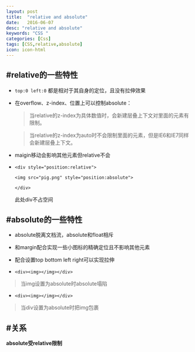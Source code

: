 ```yaml
---
layout: post
title:  "relative and absolute"
date:   2016-06-07
desc: "relative and absolute"
keywords: "CSS "
categories: [Css]
tags: [CSS,relative,absolute]
icon: icon-html
---
```

#relative的一些特性
------

- `top:0 left:0` 都是相对于其自身的定位，且没有拉伸效果

- 在overflow、z-index、位置上可以控制absolute：
     
   >  当relative的z-index为具体数值时，会新建层叠上下文对里面的元素有限制。
   
   >  当relative的z-index为auto时不会限制里面的元素，但是IE6和IE7同样会新建层叠上下文。
 

- maigin移动会影响其他元素但relative不会

-    `<div style="position:relative">`

     `<img src="pig.png" style="position:absolute">`

     `</div>` 

     此处div不占空间

#absolute的一些特性
------
- absolute脱离文档流，absolute和float相斥

- 和margin配合实现一些小图标的精确定位且不影响其他元素

- 配合设置top bottom left right可以实现拉伸

- `<div><img></img></div>`   
  
>  当img设置为absolute时absolute塌陷

-    `<div><img></img></div>`
>  当div设置为absolute时把img包裹



#关系
------
**absolute受relative限制**

 
